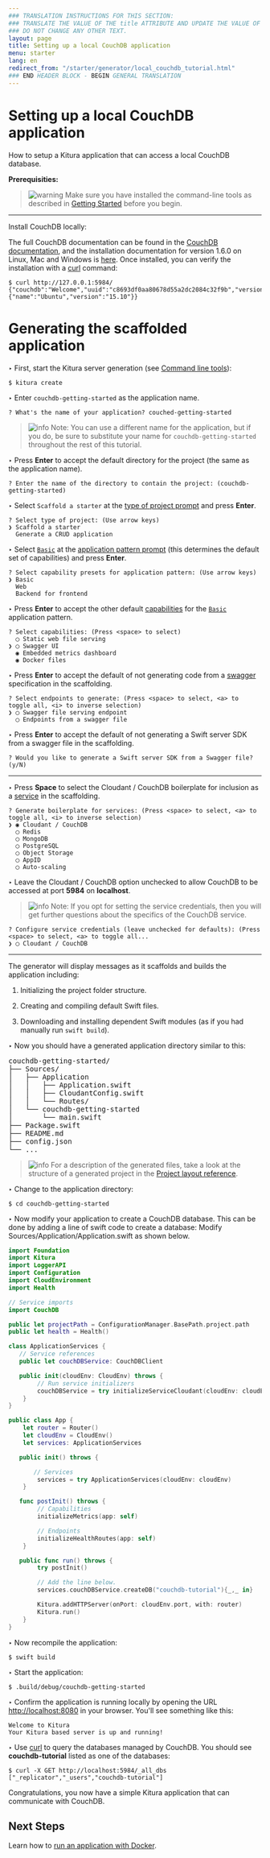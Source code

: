 ```yaml
---
### TRANSLATION INSTRUCTIONS FOR THIS SECTION:
### TRANSLATE THE VALUE OF THE title ATTRIBUTE AND UPDATE THE VALUE OF THE lang ATTRIBUTE.
### DO NOT CHANGE ANY OTHER TEXT.
layout: page
title: Setting up a local CouchDB application
menu: starter
lang: en
redirect_from: "/starter/generator/local_couchdb_tutorial.html"
### END HEADER BLOCK - BEGIN GENERAL TRANSLATION
---
```

[info]: ../../../assets/info-blue.png
[tip]: ../../../assets/lightbulb-yellow.png
[warning]: ../../../assets/warning-red.png

<div class="titleBlock">
	<h1>Setting up a local CouchDB application</h1>
	<p>How to setup a Kitura application that can access a local CouchDB database.</p>
</div>

**Prerequisities:**

> ![warning] Make sure you have installed the command-line tools as described in
> [Getting Started](../gettingstarted.html) before you begin.

---

Install CouchDB locally:

The full CouchDB documentation can be found in the [CouchDB documentation](http://docs.CouchDB.org), and the installation documentation for version 1.6.0 on Linux, Mac and Windows is [here](http://docs.couchdb.org/en/1.6.0/install/index.html).  Once installed, you can verify the installation with a [curl](https://curl.haxx.se) command:

```
$ curl http://127.0.0.1:5984/
{"couchdb":"Welcome","uuid":"c8693df0aa80678d55a2dc2084c32f9b","version":"1.6.0","vendor":{"name":"Ubuntu","version":"15.10"}}
```

# Generating the scaffolded application

<span class="arrow">&#8227;</span> First, start the Kitura server generation (see [Command line tools](command_line_tools.html)):

    $ kitura create

<span class="arrow">&#8227;</span> Enter `couchdb-getting-started` as the application name.

    ? What's the name of your application? couched-getting-started

> ![info] Note: You can use a different name for the application, but if you do, be sure to substitute your name for `couchdb-getting-started` throughout the rest of this tutorial.

<span class="arrow">&#8227;</span> Press **Enter** to accept the default directory for the project (the same as the application name).

    ? Enter the name of the directory to contain the project: (couchdb-getting-started)

<span class="arrow">&#8227;</span> Select `Scaffold a starter` at the [type of project prompt](prompts.html#project-type-prompt) and press **Enter**.

    ? Select type of project: (Use arrow keys)
    ❯ Scaffold a starter
      Generate a CRUD application

<span class="arrow">&#8227;</span> Select [`Basic`](prompts.html#basic-pattern) at the [application pattern prompt](prompts.html#application-pattern-prompt) (this determines the default set of capabilities) and press **Enter**.

    ? Select capability presets for application pattern: (Use arrow keys)
    ❯ Basic
      Web
      Backend for frontend

<span class="arrow">&#8227;</span> Press **Enter** to accept the other default [capabilities](core_concepts.html#capabilities) for the [`Basic`](prompts.html#basic-pattern) application pattern.

    ? Select capabilities: (Press <space> to select)
      ◯ Static web file serving
    ❯ ◯ Swagger UI
      ◉ Embedded metrics dashboard
      ◉ Docker files

<span class="arrow">&#8227;</span> Press **Enter** to accept the default of not generating code from a [swagger](core_concepts.html#endpoints-from-swagger-file) specification in the scaffolding.

    ? Select endpoints to generate: (Press <space> to select, <a> to toggle all, <i> to inverse selection)
    ❯ ◯ Swagger file serving endpoint
      ◯ Endpoints from a swagger file

<span class="arrow">&#8227;</span> Press **Enter** to accept the default of not generating a Swift server SDK from a swagger file in the scaffolding.

    ? Would you like to generate a Swift server SDK from a Swagger file? (y/N)

---
<span class="arrow">&#8227;</span> Press **Space** to select the Cloudant / CouchDB boilerplate for inclusion as a [service](core_concepts.html#services) in the scaffolding.

    ? Generate boilerplate for services: (Press <space> to select, <a> to toggle all, <i> to inverse selection)
    ❯ ◉ Cloudant / CouchDB
      ◯ Redis
      ◯ MongoDB
      ◯ PostgreSQL
      ◯ Object Storage
      ◯ AppID
      ◯ Auto-scaling

<span class="arrow">&#8227;</span> Leave the Cloudant / CouchDB option unchecked to allow CouchDB to be accessed at port **5984** on **localhost**.

> ![info] Note: If you opt for setting the service credentials, then you will get further questions about the specifics of the CouchDB service.


    ? Configure service credentials (leave unchecked for defaults): (Press <space> to select, <a> to toggle all...
    ❯ ◯ Cloudant / CouchDB

---

The generator will display messages as it scaffolds and builds the application including:

1.  Initializing the project folder structure.

1.  Creating and compiling default Swift files.

1.  Downloading and installing dependent Swift modules (as if you had manually run `swift build`).

<span class="arrow">&#8227;</span> Now you should have a generated application directory similar to this:
<pre>
couchdb-getting-started/
├── Sources/
│   ├── Application
│   │   ├── Application.swift
│   │   ├── CloudantConfig.swift
│   │   └── Routes/
│   └── couchdb-getting-started
│       └── main.swift
├── Package.swift
├── README.md
├── config.json
└── ...
</pre>

> ![info] For a description of the generated files, take a look at the structure of a generated project in the [Project layout reference](project_layout_reference.html).

<span class="arrow">&#8227;</span> Change to the application directory:

```
$ cd couchdb-getting-started
```

<span class="arrow">&#8227;</span> Now modify your application to create a CouchDB database. This can be done by adding a line of swift code to create a database: Modify Sources/Application/Application.swift as shown below.

```swift
import Foundation
import Kitura
import LoggerAPI
import Configuration
import CloudEnvironment
import Health

// Service imports
import CouchDB

public let projectPath = ConfigurationManager.BasePath.project.path
public let health = Health()

class ApplicationServices {
   // Service references
   public let couchDBService: CouchDBClient

   public init(cloudEnv: CloudEnv) throws {
        // Run service initializers
        couchDBService = try initializeServiceCloudant(cloudEnv: cloudEnv)
    }
}

public class App {
    let router = Router()
    let cloudEnv = CloudEnv()
    let services: ApplicationServices

   public init() throws {

       // Services
        services = try ApplicationServices(cloudEnv: cloudEnv)
    }

   func postInit() throws {
        // Capabilities
        initializeMetrics(app: self)

        // Endpoints
        initializeHealthRoutes(app: self)
    }

   public func run() throws {
        try postInit()

        // Add the line below.
        services.couchDBService.createDB("couchdb-tutorial"){_,_ in}

        Kitura.addHTTPServer(onPort: cloudEnv.port, with: router)
        Kitura.run()
    }
}
```

<span class="arrow">&#8227;</span> Now recompile the application:

```
$ swift build
```

<span class="arrow">&#8227;</span> Start the application:

```
$ .build/debug/couchdb-getting-started
```

<span class="arrow">&#8227;</span> Confirm the application is running locally by opening the URL
[http://localhost:8080](http://localhost:8080) in your browser. You'll see something like this:

```
Welcome to Kitura
Your Kitura based server is up and running!
```

<span class="arrow">&#8227;</span> Use [curl](https://curl.haxx.se) to query the databases managed by CouchDB. You should see **couchdb-tutorial** listed as one of the databases:

```
$ curl -X GET http://localhost:5984/_all_dbs
["_replicator","_users","couchdb-tutorial"]
```

Congratulations, you now have a simple Kitura application that can communicate with CouchDB.

## Next Steps

Learn how to [run an application with Docker](docker_container_tutorial.html).

